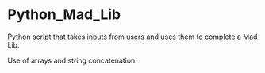 # Python_Mad_Lib

Python script that takes inputs from users and uses them to complete a Mad Lib.

Use of arrays and string concatenation.

